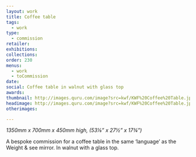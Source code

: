 ```yaml
---
layout: work
title: Coffee table
tags:
  - work
type:
  - commission
retailer:
exhibitions:
collections:
order: 230
menus:
  - work
  - toCommission
date:
social: Coffee table in walnut with glass top
awards:
thumbnail: http://images.quru.com/image?src=kwf/KWF%20Coffee%20Table.jpg&width=170&height=170&fill=auto
headimage: http://images.quru.com/image?src=kwf/KWF%20Coffee%20Table.jpg
otherimages:

---
```

_1350mm x 700mm x 450mm high, (53&#8539;” x 27&frac12;” x 17&frac34;”)_


A bespoke commission for a coffee table in the same ‘language’ as the Weight & see mirror.  In walnut with a glass top.
